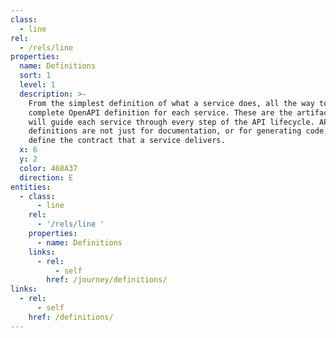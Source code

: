 ```yaml
---
class:
  - line
rel:
  - /rels/line
properties:
  name: Definitions
  sort: 1
  level: 1
  description: >-
    From the simplest definition of what a service does, all the way to the
    complete OpenAPI definition for each service. These are the artifacts that
    will guide each service through every step of the API lifecycle. API
    definitions are not just for documentation, or for generating code, they
    define the contract that a service delivers.
  x: 6
  y: 2
  color: 468A37
  direction: E        
entities:
  - class:
      - line
    rel:
      - '/rels/line '
    properties:
      - name: Definitions
    links:
      - rel:
          - self
        href: /journey/definitions/
links:
  - rel:
      - self
    href: /definitions/
---
```

